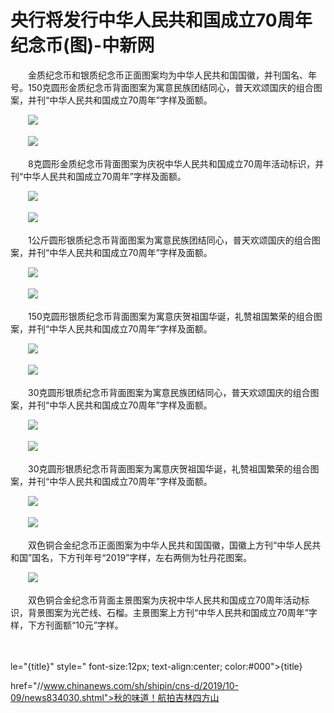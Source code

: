# 央行将发行中华人民共和国成立70周年纪念币(图)-中新网

　　金质纪念币和银质纪念币正面图案均为中华人民共和国国徽，并刊国名、年号。150克圆形金质纪念币背面图案为寓意民族团结同心，普天欢颂国庆的组合图案，并刊“中华人民共和国成立70周年”字样及面额。

　　<img src="http://www.chinanews.com/cr/2019/0906/4190644474.jpg" />

　　<img src="http://www.chinanews.com/cr/2019/0906/2049338802.jpg" />

　　8克圆形金质纪念币背面图案为庆祝中华人民共和国成立70周年活动标识，并刊“中华人民共和国成立70周年”字样及面额。

　　<img src="http://www.chinanews.com/cr/2019/0906/728491098.jpg" />

　　<img src="http://www.chinanews.com/cr/2019/0906/1137677389.jpg" />

　　1公斤圆形银质纪念币背面图案为寓意民族团结同心，普天欢颂国庆的组合图案，并刊“中华人民共和国成立70周年”字样及面额。

　　<img src="http://www.chinanews.com/cr/2019/0906/991399991.jpg" />

　　<img src="http://www.chinanews.com/cr/2019/0906/3431318117.jpg" />

　　150克圆形银质纪念币背面图案为寓意庆贺祖国华诞，礼赞祖国繁荣的组合图案，并刊“中华人民共和国成立70周年”字样及面额。

　　<img src="http://www.chinanews.com/cr/2019/0906/3685539686.jpg" />

　　<img src="http://www.chinanews.com/cr/2019/0906/1620472986.jpg" />

　　30克圆形银质纪念币背面图案为寓意民族团结同心，普天欢颂国庆的组合图案，并刊“中华人民共和国成立70周年”字样及面额。

　　<img src="http://www.chinanews.com/cr/2019/0906/3644243171.jpg" />

　　<img src="http://www.chinanews.com/cr/2019/0906/182369697.jpg" />

　　30克圆形银质纪念币背面图案为寓意庆贺祖国华诞，礼赞祖国繁荣的组合图案，并刊“中华人民共和国成立70周年”字样及面额。

　　<img src="http://www.chinanews.com/cr/2019/0906/1803558524.jpg" />

　　<img src="http://www.chinanews.com/cr/2019/0906/2590914048.jpg" />

　　双色铜合金纪念币正面图案为中华人民共和国国徽，国徽上方刊“中华人民共和国”国名，下方刊年号“2019”字样，左右两侧为牡丹花图案。

　　<img src="http://www.chinanews.com/cr/2019/0906/1224392120.jpg" />

　　双色铜合金纪念币背面主景图案为庆祝中华人民共和国成立70周年活动标识，背景图案为光芒线、石榴。主景图案上方刊“中华人民共和国成立70周年”字样，下方刊面额“10元”字样。

　　

le="{title}" style=" font-size:12px; text-align:center; color:#000">{title}

href="//www.chinanews.com/sh/shipin/cns-d/2019/10-09/news834030.shtml">秋的味道！航拍吉林四方山
